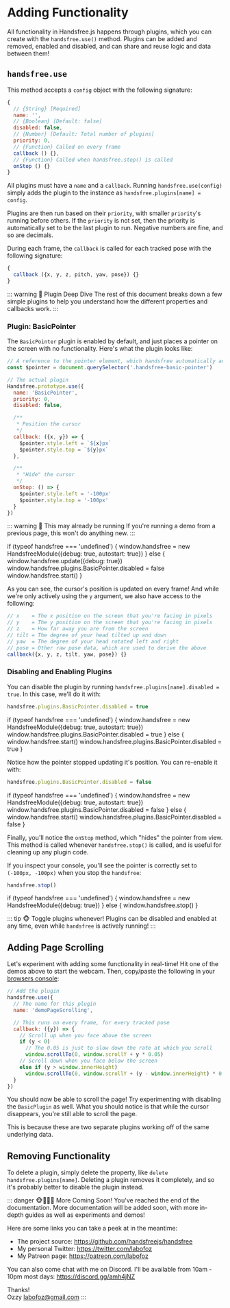 # Adding Functionality

All functionality in Handsfree.js happens through plugins, which you can create with the `handsfree.use()` method. Plugins can be added and removed, enabled and disabled, and can share and reuse logic and data between them!

## `handsfree.use`

This method accepts a `config` object with the following signature:

```js
{
  // {String} [Required]
  name: '',
  // {Boolean} [Default: false]
  disabled: false,
  // {Number} [Default: Total number of plugins]
  priority: 0,
  // {Function} Called on every frame
  callback () {},
  // {Function} Called when handsfree.stop() is called
  onStop () {}
}
```

All plugins must have a `name` and a `callback`. Running `handsfree.use(config)` simply adds the plugin to the instance as `handsfree.plugins[name] = config`.

Plugins are then run based on their `priority`, with smaller `priority`'s running before others. If the `priority` is not set, then the priority is automatically set to be the last plugin to run. Negative numbers are fine, and so are decimals.

During each frame, the `callback` is called for each tracked pose with the following signature:

```js
{
  callback ({x, y, z, pitch, yaw, pose}) {}
}
```

::: warning 🙉 Plugin Deep Dive
The rest of this document breaks down a few simple plugins to help you understand how the different properties and callbacks work.
:::

### Plugin: BasicPointer

The `BasicPointer` plugin is enabled by default, and just places a pointer on the screen with no functionality. Here's what the plugin looks like:

```js
// A reference to the pointer element, which handsfree automatically adds for you
const $pointer = document.querySelector('.handsfree-basic-pointer')

// The actual plugin
Handsfree.prototype.use({
  name: 'BasicPointer',
  priority: 0,
  disabled: false,

  /**
   * Position the cursor
   */
  callback: ({x, y}) => {
    $pointer.style.left = `${x}px`
    $pointer.style.top = `${y}px`
  },

  /**
   * "Hide" the cursor
   */
  onStop: () => {
    $pointer.style.left = '-100px'
    $pointer.style.top = '-100px'
  }
})
```

::: warning 🙈 This may already be running
If you're running a demo from a previous page, this won't do anything new.
:::

<demo>
  if (typeof handsfree === 'undefined') {
    window.handsfree = new HandsfreeModule({debug: true, autostart: true})
  } else {
    window.handsfree.update({debug: true})
    window.handsfree.plugins.BasicPointer.disabled = false
    window.handsfree.start()
  }
</demo>

As you can see, the cursor's position is updated on every frame! And while we're only actively using the `y` argument, we also have access to the following:

```js
// x    = The x position on the screen that you're facing in pixels
// y    = The y position on the screen that you're facing in pixels
// z    = How far away you are from the screen
// tilt = The degree of your head tilted up and down
// yaw  = The degree of your head rotated left and right
// pose = Other raw pose data, which are used to derive the above
callback({x, y, z, tilt, yaw, pose}) {}
```

### Disabling and Enabling Plugins

You can disable the plugin by running `handsfree.plugins[name].disabled = true`. In this case, we'll do it with:

```js
handsfree.plugins.BasicPointer.disabled = true
```

<demo>
  if (typeof handsfree === 'undefined') {
    window.handsfree = new HandsfreeModule({debug: true, autostart: true})
    window.handsfree.plugins.BasicPointer.disabled = true
  } else {
    window.handsfree.start()
    window.handsfree.plugins.BasicPointer.disabled = true
  }
</demo>

Notice how the pointer stopped updating it's position. You can re-enable it with:

```js
handsfree.plugins.BasicPointer.disabled = false
```

<demo>
  if (typeof handsfree === 'undefined') {
    window.handsfree = new HandsfreeModule({debug: true, autostart: true})
    window.handsfree.plugins.BasicPointer.disabled = false
  } else {
    window.handsfree.start()
    window.handsfree.plugins.BasicPointer.disabled = false
  }
</demo>

Finally, you'll notice the `onStop` method, which "hides" the pointer from view. This method is called whenever `handsfree.stop()` is called, and is useful for cleaning up any plugin code.

If you inspect your console, you'll see the pointer is correctly set to `(-100px, -100px)` when you stop the `handsfree`:

```js
handsfree.stop()
```

<demo>
  if (typeof handsfree === 'undefined') {
    window.handsfree = new HandsfreeModule({debug: true})
  } else {
    window.handsfree.stop()
  }
</demo>

::: tip 🐵 Toggle plugins whenever!
Plugins can be disabled and enabled at any time, even while `handsfree` is actively running!
:::


## Adding Page Scrolling

Let's experiment with adding some functionality in real-time! Hit one of the demos above to start the webcam. Then, copy/paste the following in your [browsers console](https://webmasters.stackexchange.com/a/77337):

```js
// Add the plugin
handsfree.use({
  // The name for this plugin
  name: 'demoPageScrolling',

  // This runs on every frame, for every tracked pose
  callback: ({y}) => {
    // Scroll up when you face above the screen
    if (y < 0)
      // The 0.05 is just to slow down the rate at which you scroll
      window.scrollTo(0, window.scrollY + y * 0.05)
    // Scroll down when you face below the screen
    else if (y > window.innerHeight)
      window.scrollTo(0, window.scrollY + (y - window.innerHeight) * 0.05)
  }
})
```

You should now be able to scroll the page! Try experimenting with disabling the `BasicPlugin` as well. What you should notice is that while the cursor disappears, you're still able to scroll the page.

This is because these are two separate plugins working off of the same underlying data.

## Removing Functionality

To delete a plugin, simply delete the property, like `delete handsfree.plugins[name]`. Deleting a plugin removes it completely, and so it's probably better to disable the plugin instead.

::: danger 🐵🙈🙉🙊 More Coming Soon!
You've reached the end of the documentation. More documentation will be added soon, with more in-depth guides as well as experiments and demos!

Here are some links you can take a peek at in the meantime:

- The project source: <a href="https://github.com/handsfreejs/handsfree">https://github.com/handsfreejs/handsfree</a>
- My personal Twitter: <a href="https://twitter.com/labofoz">https://twitter.com/labofoz</a>
- My Patreon page: <a href="https://patreon.com/labofoz">https://patreon.com/labofoz</a>

You can also come chat with me on Discord. I'll be available from 10am - 10pm most days: <a href="https://discord.gg/amh4jNZ">https://discord.gg/amh4jNZ</a>

Thanks!
<br>Ozzy <labofoz@gmail.com>
:::
